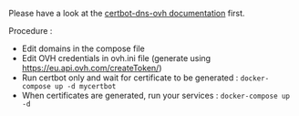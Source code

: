 Please have a look at the [certbot-dns-ovh documentation](https://certbot-dns-ovh.readthedocs.io/en/stable/) first.

Procedure :

- Edit domains in the compose file
- Edit OVH credentials in ovh.ini file (generate using https://eu.api.ovh.com/createToken/)
- Run certbot only and wait for certificate to be generated : `docker-compose up -d mycertbot`
- When certificates are generated, run your services : `docker-compose up -d`
